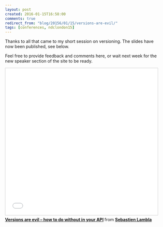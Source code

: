 ```yaml
---
layout: post
created: 2016-01-15T16:58:00
comments: true
redirect_from: "blog/20156/01/15/versions-are-evil/"
tags: [conferences, ndclondon15]
---
```

Thanks to all that came to my short session on versioning. The slides have now been published, see below.

Feel free to provide feedback and comments here, or wait next week for the new speaker section of the site to be ready.

<iframe src="//www.slideshare.net/slideshow/embed_code/key/8KPHiDvCzJ6JKD" width="595" height="485" style="border:1px solid #CCC; border-width:1px; margin-bottom:5px; max-width: 100%;" allowfullscreen> </iframe> <div style="margin-bottom:5px"> <strong> <a href="//www.slideshare.net/serialseb/versions-are-evil-how-to-do-without-in-your-api" title="Versions are evil – how to do without in your API" target="_blank">Versions are evil – how to do without in your API</a> </strong> from <strong><a href="//www.slideshare.net/serialseb" target="_blank">Sebastien Lambla</a></strong> </div>
